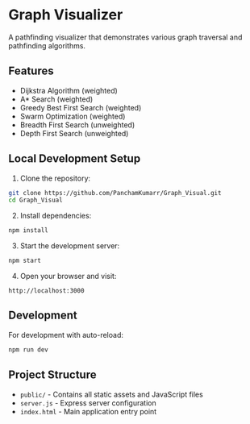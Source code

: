 # Graph Visualizer

A pathfinding visualizer that demonstrates various graph traversal and pathfinding algorithms.

## Features

- Dijkstra Algorithm (weighted)
- A\* Search (weighted)
- Greedy Best First Search (weighted)
- Swarm Optimization (weighted)
- Breadth First Search (unweighted)
- Depth First Search (unweighted)

## Local Development Setup

1. Clone the repository:

```bash
git clone https://github.com/PanchamKumarr/Graph_Visual.git
cd Graph_Visual
```

2. Install dependencies:

```bash
npm install
```

3. Start the development server:

```bash
npm start
```

4. Open your browser and visit:

```
http://localhost:3000
```

## Development

For development with auto-reload:

```bash
npm run dev
```

## Project Structure

- `public/` - Contains all static assets and JavaScript files
- `server.js` - Express server configuration
- `index.html` - Main application entry point
